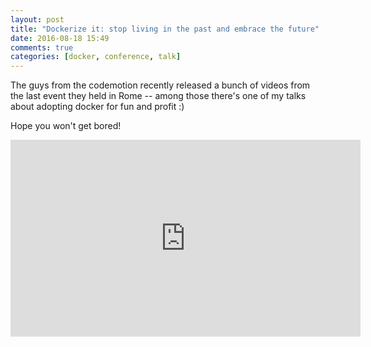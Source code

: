 ```yaml
---
layout: post
title: "Dockerize it: stop living in the past and embrace the future"
date: 2016-08-18 15:49
comments: true
categories: [docker, conference, talk]
---
```


The guys from the codemotion recently released a bunch of
videos from the last event they held in Rome -- among those
there's one of my talks about adopting docker for fun and
profit :)

<!-- more -->

Hope you won't get bored!

<iframe width="560" height="315" src="https://www.youtube.com/embed/KtQ-kxAOYOU" frameborder="0" allowfullscreen></iframe>